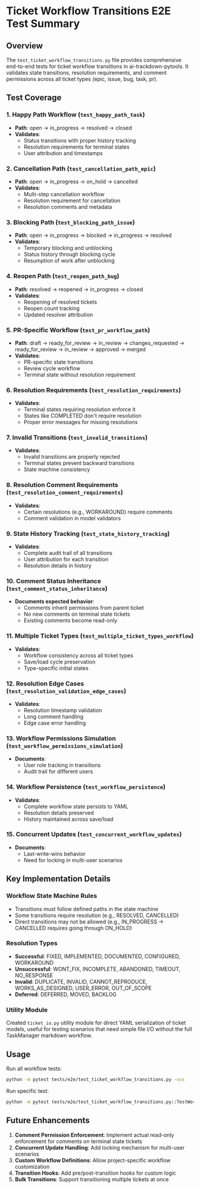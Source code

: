 # Ticket Workflow Transitions E2E Test Summary

## Overview

The `test_ticket_workflow_transitions.py` file provides comprehensive end-to-end tests for ticket workflow transitions in ai-trackdown-pytools. It validates state transitions, resolution requirements, and comment permissions across all ticket types (epic, issue, bug, task, pr).

## Test Coverage

### 1. Happy Path Workflow (`test_happy_path_task`)
- **Path**: open → in_progress → resolved → closed
- **Validates**: 
  - Status transitions with proper history tracking
  - Resolution requirements for terminal states
  - User attribution and timestamps

### 2. Cancellation Path (`test_cancellation_path_epic`)
- **Path**: open → in_progress → on_hold → cancelled
- **Validates**:
  - Multi-step cancellation workflow
  - Resolution requirement for cancellation
  - Resolution comments and metadata

### 3. Blocking Path (`test_blocking_path_issue`)
- **Path**: open → in_progress → blocked → in_progress → resolved
- **Validates**:
  - Temporary blocking and unblocking
  - Status history through blocking cycle
  - Resumption of work after unblocking

### 4. Reopen Path (`test_reopen_path_bug`)
- **Path**: resolved → reopened → in_progress → closed
- **Validates**:
  - Reopening of resolved tickets
  - Reopen count tracking
  - Updated resolver attribution

### 5. PR-Specific Workflow (`test_pr_workflow_path`)
- **Path**: draft → ready_for_review → in_review → changes_requested → ready_for_review → in_review → approved → merged
- **Validates**:
  - PR-specific state transitions
  - Review cycle workflow
  - Terminal state without resolution requirement

### 6. Resolution Requirements (`test_resolution_requirements`)
- **Validates**:
  - Terminal states requiring resolution enforce it
  - States like COMPLETED don't require resolution
  - Proper error messages for missing resolutions

### 7. Invalid Transitions (`test_invalid_transitions`)
- **Validates**:
  - Invalid transitions are properly rejected
  - Terminal states prevent backward transitions
  - State machine consistency

### 8. Resolution Comment Requirements (`test_resolution_comment_requirements`)
- **Validates**:
  - Certain resolutions (e.g., WORKAROUND) require comments
  - Comment validation in model validators

### 9. State History Tracking (`test_state_history_tracking`)
- **Validates**:
  - Complete audit trail of all transitions
  - User attribution for each transition
  - Resolution details in history

### 10. Comment Status Inheritance (`test_comment_status_inheritance`)
- **Documents expected behavior**:
  - Comments inherit permissions from parent ticket
  - No new comments on terminal state tickets
  - Existing comments become read-only

### 11. Multiple Ticket Types (`test_multiple_ticket_types_workflow`)
- **Validates**:
  - Workflow consistency across all ticket types
  - Save/load cycle preservation
  - Type-specific initial states

### 12. Resolution Edge Cases (`test_resolution_validation_edge_cases`)
- **Validates**:
  - Resolution timestamp validation
  - Long comment handling
  - Edge case error handling

### 13. Workflow Permissions Simulation (`test_workflow_permissions_simulation`)
- **Documents**:
  - User role tracking in transitions
  - Audit trail for different users

### 14. Workflow Persistence (`test_workflow_persistence`)
- **Validates**:
  - Complete workflow state persists to YAML
  - Resolution details preserved
  - History maintained across save/load

### 15. Concurrent Updates (`test_concurrent_workflow_updates`)
- **Documents**:
  - Last-write-wins behavior
  - Need for locking in multi-user scenarios

## Key Implementation Details

### Workflow State Machine Rules
- Transitions must follow defined paths in the state machine
- Some transitions require resolution (e.g., RESOLVED, CANCELLED)
- Direct transitions may not be allowed (e.g., IN_PROGRESS → CANCELLED requires going through ON_HOLD)

### Resolution Types
- **Successful**: FIXED, IMPLEMENTED, DOCUMENTED, CONFIGURED, WORKAROUND
- **Unsuccessful**: WONT_FIX, INCOMPLETE, ABANDONED, TIMEOUT, NO_RESPONSE
- **Invalid**: DUPLICATE, INVALID, CANNOT_REPRODUCE, WORKS_AS_DESIGNED, USER_ERROR, OUT_OF_SCOPE
- **Deferred**: DEFERRED, MOVED, BACKLOG

### Utility Module
Created `ticket_io.py` utility module for direct YAML serialization of ticket models, useful for testing scenarios that need simple file I/O without the full TaskManager markdown workflow.

## Usage

Run all workflow tests:
```bash
python -m pytest tests/e2e/test_ticket_workflow_transitions.py -xvs
```

Run specific test:
```bash
python -m pytest tests/e2e/test_ticket_workflow_transitions.py::TestWorkflowTransitions::test_happy_path_task -xvs
```

## Future Enhancements

1. **Comment Permission Enforcement**: Implement actual read-only enforcement for comments on terminal state tickets
2. **Concurrent Update Handling**: Add locking mechanism for multi-user scenarios
3. **Custom Workflow Definitions**: Allow project-specific workflow customization
4. **Transition Hooks**: Add pre/post-transition hooks for custom logic
5. **Bulk Transitions**: Support transitioning multiple tickets at once